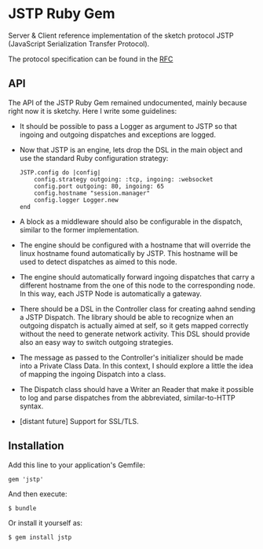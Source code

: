 # JSTP Ruby Gem

Server & Client reference implementation of the sketch protocol JSTP (JavaScript Serialization Transfer Protocol). 

The protocol specification can be found in the [RFC](https://github.com/Fetcher/jstp-rfc)


API
---

The API of the JSTP Ruby Gem remained undocumented, mainly because right now it is sketchy. Here I write some guidelines:

-   It should be possible to pass a Logger as argument to JSTP so that ingoing and outgoing dispatches and exceptions are logged.
-   Now that JSTP is an engine, lets drop the DSL in the main object and use the standard Ruby configuration strategy:

        JSTP.config do |config|
            config.strategy outgoing: :tcp, ingoing: :websocket
            config.port outgoing: 80, ingoing: 65
            config.hostname "session.manager"
            config.logger Logger.new
        end 

-   A block as a middleware should also be configurable in the dispatch, similar to the former implementation.
-   The engine should be configured with a hostname that will override the linux hostname found automatically by JSTP. This hostname will be used to detect dispatches as aimed to this node.
-   The engine should automatically forward ingoing dispatches that carry a different hostname from the one of this node to the corresponding node. In this way, each JSTP Node is automatically a gateway.
-   There should be a DSL in the Controller class for creating aahnd sending a JSTP Dispatch. The library should be able to recognize when an outgoing dispatch is actually aimed at self, so it gets mapped correctly without the need to generate network activity. This DSL should provide also an easy way to switch outgoing strategies.
-   The message as passed to the Controller's initializer should be made into a Private Class Data. In this context, I should explore a little the idea of mapping the ingoing Dispatch into a class.
-   The Dispatch class should have a Writer an Reader that make it possible to log and parse dispatches from the abbreviated, similar-to-HTTP syntax.
-   [distant future] Support for SSL/TLS.

## Installation
Add this line to your application's Gemfile: 

    gem 'jstp'

And then execute:

    $ bundle

Or install it yourself as:

    $ gem install jstp
